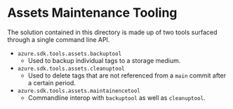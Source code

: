# Assets Maintenance Tooling

The solution contained in this directory is made up of two tools surfaced through a single command line API.

- `azure.sdk.tools.assets.backuptool`
  - Used to backup individual tags to a storage medium.
- `azure.sdk.tools.assets.cleanuptool`
  - Used to delete tags that are not referenced from a `main` commit after a certain period.
- `azure.sdk.tools.assets.maintainencetool`
  - Commandline interop with `backuptool` as well as `cleanuptool`.
